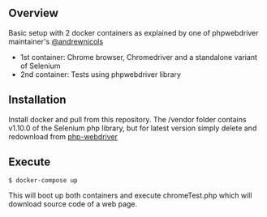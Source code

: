 ## Overview

Basic setup with 2 docker containers as explained by one of phpwebdriver maintainer's [@andrewnicols](https://github.com/andrewnicols)

* 1st container: Chrome browser, Chromedriver and a standalone variant of Selenium
* 2nd container: Tests using phpwebdriver library

## Installation

Install docker and pull from this repository. The /vendor folder contains v1.10.0 of the Selenium php library, but for latest version simply delete and redownload from [php-webdriver](https://github.com/php-webdriver/php-webdriver) 

## Execute

`$ docker-compose up`

This will boot up both containers and execute chromeTest.php which will download source code of a web page.
